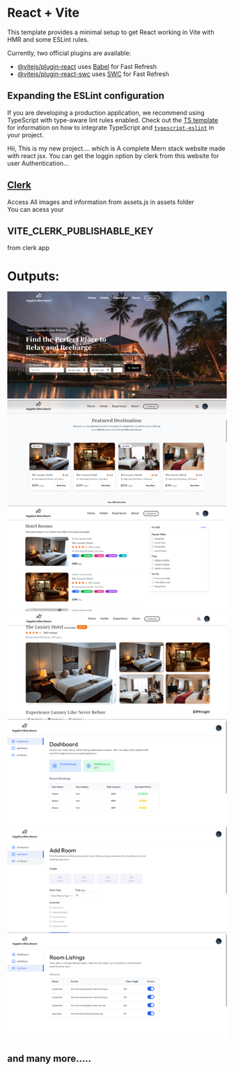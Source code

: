# React + Vite

This template provides a minimal setup to get React working in Vite with HMR and some ESLint rules.

Currently, two official plugins are available:

- [@vitejs/plugin-react](https://github.com/vitejs/vite-plugin-react/blob/main/packages/plugin-react) uses [Babel](https://babeljs.io/) for Fast Refresh
- [@vitejs/plugin-react-swc](https://github.com/vitejs/vite-plugin-react/blob/main/packages/plugin-react-swc) uses [SWC](https://swc.rs/) for Fast Refresh

## Expanding the ESLint configuration

If you are developing a production application, we recommend using TypeScript with type-aware lint rules enabled. Check out the [TS template](https://github.com/vitejs/vite/tree/main/packages/create-vite/template-react-ts) for information on how to integrate TypeScript and [`typescript-eslint`](https://typescript-eslint.io) in your project.
<br/>
<p>Hii, This is my new project.... which is A complete Mern stack website made with react jsx. You can get the loggin option by clerk from this website for user Authentication... <h2><a style="text-decoration =none" href="https://clerk.com/">Clerk</a></h2></p>
<p>
  Access All images and information from assets.js in assets folder
  <br/>
  You can acess your   <h2>VITE_CLERK_PUBLISHABLE_KEY</h2> from clerk app
</p>
<h1>Outputs: </h1>
<img src="src/assets/r1.png" alt='1'>
<img src="src/assets/r2.png" alt='2'>
<img src="src/assets/r3.png" alt='3'>
<img src="src/assets/r4.png" alt='4'>
<img src="src/assets/r5.png" alt='5'>
<img src="src/assets/r6.png" alt='6'>
<img src="src/assets/r7.png" alt='7'>
<h2>and many more.....</h2>
